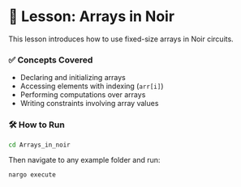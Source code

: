 # 🧮 Lesson: Arrays in Noir

This lesson introduces how to use fixed-size arrays in Noir circuits.

### ✅ Concepts Covered

- Declaring and initializing arrays
- Accessing elements with indexing (`arr[i]`)
- Performing computations over arrays
- Writing constraints involving array values

### 🛠️ How to Run

```bash
cd Arrays_in_noir
```
Then navigate to any example folder and run:
```bash
nargo execute

```